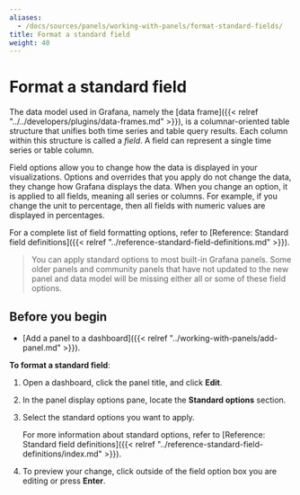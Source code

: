```yaml
---
aliases:
  - /docs/sources/panels/working-with-panels/format-standard-fields/
title: Format a standard field
weight: 40
---
```


# Format a standard field

The data model used in Grafana, namely the [data frame]({{< relref "../../developers/plugins/data-frames.md" >}}), is a columnar-oriented table structure that unifies both time series and table query results. Each column within this structure is called a _field_. A field can represent a single time series or table column.

Field options allow you to change how the data is displayed in your visualizations. Options and overrides that you apply do not change the data, they change how Grafana displays the data. When you change an option, it is applied to all fields, meaning all series or columns. For example, if you change the unit to percentage, then all fields with numeric values are displayed in percentages.

For a complete list of field formatting options, refer to [Reference: Standard field definitions]({{< relref "../reference-standard-field-definitions.md" >}}).

> You can apply standard options to most built-in Grafana panels. Some older panels and community panels that have not updated to the new panel and data model will be missing either all or some of these field options.

## Before you begin

- [Add a panel to a dashboard]({{< relref "../working-with-panels/add-panel.md" >}}).

**To format a standard field**:

1. Open a dashboard, click the panel title, and click **Edit**.

1. In the panel display options pane, locate the **Standard options** section.

1. Select the standard options you want to apply.

   For more information about standard options, refer to [Reference: Standard field definitions]({{< relref "../reference-standard-field-definitions/index.md" >}}).

1. To preview your change, click outside of the field option box you are editing or press **Enter**.
